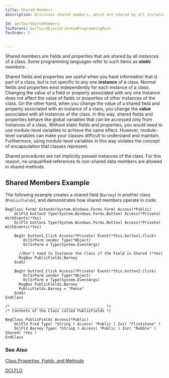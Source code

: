 ```yaml
---
title: Shared Members
description: Discusses shared members, which are shared by all instances of an Encore class. Shared members are equivalent to  `static` members in C#.

Id: aerTourSharedMembers
TocParent: aerTourObjectOrientedProgrammingMain
TocOrder: 5


---
```


Shared members are fields and properties that are shared by all instances of a class. Some programming languages refer to such items as ***static** members* . 

Shared fields and properties are useful when you have information that is part of a class, but is not specific to any one **instance** of a class. Normal fields and properties exist independently for each instance of a class. Changing the value of a field or property associated with any one instance does not affect the value of fields or properties of other instances of the class. On the other hand, when you change the value of a shared field and property associated with an instance of a class, you change the **value** associated with all instances of the class. In this way, shared fields and properties behave like global variables that can be accessed only from instances of a class. Without static fields and properties, you would need to use module-level variables to achieve the same effect. However, module-level variables can make your classes difficult to understand and maintain. Furthermore, using module-level variables in this way violates the concept of encapsulation that classes represent. 

Shared procedures are not implicitly passed instances of the class. For this reason, no unqualified references to non-shared data members are allowed in shared methods. 

## Shared Members Example
The following example creates a shared field (```Barney```) in another class (```PublicFields```), and demonstrates how shared members operate in code: 

```
BegClass Form1 Extends(System.Windows.Forms.Form) Access(*Public)
    DclFld button2 Type(System.Windows.Forms.Button) Access(*Private) WithEvents(*Yes)
    DclFld button1 Type(System.Windows.Forms.Button) Access(*Private) WithEvents(*Yes)        

    BegSr button1_Click Access(*Private) Event(*this.button1.Click)
        DclSrParm sender Type(*Object)
        DclSrParm e Type(System.EventArgs)

      //Don't need to Instance the Class if the Field is Shared (*Yes)         
      MsgBox PublicFields.Barney
    EndSr
        
    BegSr button2_Click Access(*Private) Event(*this.button2.Click)
        DclSrParm sender Type(*Object)
        DclSrParm e Type(System.EventArgs)
      MsgBox PublicFields.Barney
      PublicFields.Barney = "Pence"
    EndSr
EndClass

/* _________________________________________ */
/* Contents of the Class called PublicFields */

BegClass PublicFields Access(*Public) 
    DclFld Fred Type( *String ) Access( *Public ) Inz( "Flintstone" )
    DclFld Barney Type( *String ) Access( *Public ) Inz( "Rubble" ) Shared( *Yes ) 
EndClass

```

### See Also

[Class Properties, Fields, and Methods](ecrTourClassPropertiesFieldsandMethodsMain.html)

[DCLFLD](DCLFLD.html) 
